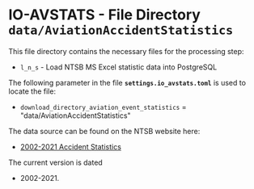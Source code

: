 # IO-AVSTATS - File Directory **`data/AviationAccidentStatistics`**

This file directory contains the necessary files for the processing step:

- `l_n_s` - Load NTSB MS Excel statistic data into PostgreSQL

The following parameter in the file **`settings.io_avstats.toml`** is used to locate the file: 

- `download_directory_aviation_event_statistics` = "data/AviationAccidentStatistics"

The data source can be found on the NTSB website here:

- [2002-2021 Accident Statistics](https://www.ntsb.gov/safety/data/Documents/AviationAccidentStatistics_2002-2021_20221208.xlsx)

The current version is dated 

- 2002-2021.
